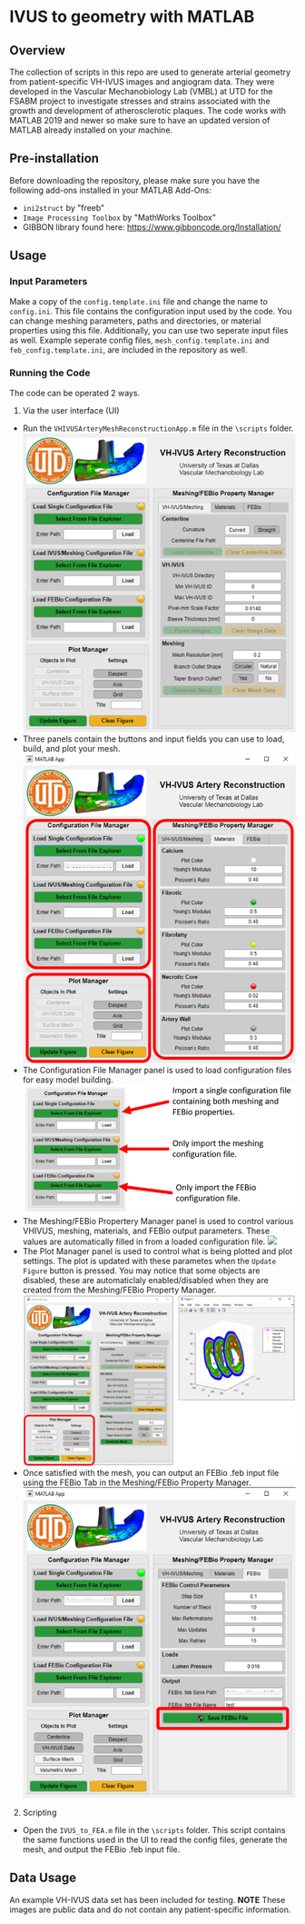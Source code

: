 # IVUS to geometry with MATLAB

## Overview
The collection of scripts in this repo are used to generate arterial geometry from patient-specific VH-IVUS images and angiogram data. They were developed in the Vascular Mechanobiology Lab (VMBL) at UTD for the FSABM project to investigate stresses and strains associated with the growth and development of atherosclerotic plaques.  The code works with MATLAB 2019 and newer so make sure to have an updated version of MATLAB already installed on your machine.

## Pre-installation
Before downloading the repository, please make sure you have the following add-ons installed in your MATLAB Add-Ons:
- `ini2struct` by "freeb"
- `Image Processing Toolbox` by "MathWorks Toolbox"
- GIBBON library found here: https://www.gibboncode.org/Installation/

## Usage
### Input Parameters
Make a copy of the `config.template.ini` file and change the name to `config.ini`. This file contains the configuration input used by the code. You can change meshing parameters, paths and directories, or material properties using this file. Additionally, you can use two seperate input files as well. Example seperate config files, `mesh_config.template.ini` and `feb_config.template.ini`, are included in the repository as well.

### Running the Code
The code can be operated 2 ways.
1) Via the user interface (UI)
- Run the `VHIVUSArteryMeshReconstructionApp.m` file in the `\scripts` folder.
	![](./images/StartScreen.png)
- Three panels contain the buttons and input fields you can use to load, build, and plot your mesh.
	![](./images/UIPanes.png)
- The Configuration File Manager panel is used to load configuration files for easy model building.
	![](./images/ConfigurationLoading.png)
- The Meshing/FEBio Propertery Manager panel is used to control various VHIVUS, meshing, materials, and FEBio output parameters. These values are automatically filled in from a loaded configuration file.
	![](./images/MeshingFEBioPropertyManager.png)
- The Plot Manager panel is used to control what is being plotted and plot settings. The plot is updated with these parametes when the `Update Figure` button is pressed. You may notice that some objects are disabled, these are automaticlaly enabled/disabled when they are created from the Meshing/FEBio Property Manager.
	![](./images/PlotManager.png)
- Once satisfied with the mesh, you can output an FEBio .feb input file using the FEBio Tab in the Meshing/FEBio Property Manager.
	![](./images/FEBioOutput.png)

2) Scripting
- Open the `IVUS_to_FEA.m` file in the `\scripts` folder. This script contains the same functions used in the UI to read the config files, generate the mesh, and output the FEBio .feb input file.

## Data Usage
An example VH-IVUS data set has been included for testing. **NOTE** These images are public data and do not contain any patient-specific information.
